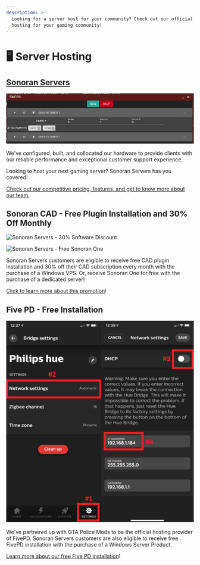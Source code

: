 ```yaml
---
description: >-
  Looking for a server host for your community? Check out our official server
  hosting for your gaming community!
---
```


# 🖥 Server Hosting

## [Sonoran Servers](https://sonoranservers.com)

![](<../.gitbook/assets/image (126).png>)

We've configured, built, and collocated our hardware to provide clients with our reliable performance and exceptional customer support experience.

Looking to host your next gaming server? Sonoran Servers has you covered!

[Check out our competitive pricing, features, and get to know more about our team.](https://sonoranservers.com)

## Sonoran CAD - Free Plugin Installation and 30% Off Monthly

![Sonoran Servers - 30% Software Discount](../.gitbook/assets/banner\_update-1.png)

![Sonoran Servers - Free Sonoran One](../.gitbook/assets/Bannerprojectsenoranone.png)

Sonoran Servers customers are eligible to receive free CAD plugin installation and 30% off their CAD subscription every month with the purchase of a Windows VPS. Or, receive Sonoran One for free with the purchase of a dedicated server!

[Click to learn more about this promotion](../pricing/faq/bundle-discount-sonoran-servers.md#free-plugin-installation)!

## Five PD - Free Installation

![](<../.gitbook/assets/image (117).png>)

We've partnered up with GTA Police Mods to be the official hosting provider of FivePD. Sonoran Servers customers are also eligible to receive free FivePD installation with the purchase of a Windows Server Product.‌

​[Learn more about our free Five PD installation](https://sonoranservers.com/fivepd.php)!
